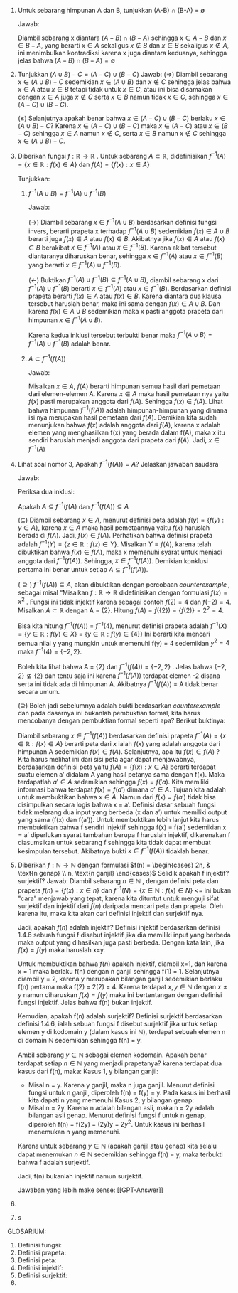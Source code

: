 1. Untuk sebarang himpunan A dan B, tunjukkan (A-B) $\cap$ (B-A) = $\emptyset$
    
    Jawab:
    
    Diambil sebarang x diantara $(A-B) \cap (B-A)$ sehingga $x \in A - B$ dan $x \in B - A$, yang berarti $x \in A$ sekaligus $x \notin B$ dan $x \in B$ sekaligus $x \notin A$, ini menimbulkan kontradiksi karena x juga diantara keduanya, sehingga jelas bahwa $(A-B) \cap (B-A) = \emptyset$
    
2. Tunjukkan $(A \cup B) - C = (A-C) \cup (B-C)$
    Jawab:
    (⇒) Diambil sebarang $x \in (A \cup B) - C$ sedemikian $x \in (A \cup B)$ dan $x \notin C$ sehingga jelas bahwa $x \in A$ atau $x \in B$ tetapi tidak untuk $x \in C$, atau ini bisa disamakan dengan $x \in A$ juga $x\notin C$ serta $x \in B$ namun tidak $x \in C$, sehingga $x \in (A-C) \cup (B-C)$.
    
    (≤) Selanjutnya apakah benar bahwa $x\in(A-C)\cup(B-C)$ berlaku $x\in (A\cup B) - C?$ Karena $x \in (A-C) \cup (B-C)$ maka $x \in (A - C)$ atau $x \in (B-C)$ sehingga $x \in A$ namun $x \notin C$, serta $x \in B$ namun $x \notin C$ sehingga $x \in (A \cup B) - C$.
    
3. Diberikan fungsi $f: \mathbb{R} \to \mathbb{R}$ . Untuk sebarang $A \subset \mathbb{R}$, didefinisikan $f^{-1} (A) = \{x \in \mathbb{R}: f(x) \in A\}$ dan $f(A) = \{f(x): x \in A\}$
    
    Tunjukkan:
    
    1. $f^{-1} (A\cup B) = f^{-1} (A) \cup f^{-1} (B)$
        
        Jawab:
        
        (→) Diambil sebarang $x \in f^{-1} (A \cup B)$ berdasarkan definisi fungsi invers, berarti prapeta x terhadap $f^{-1} (A\cup B)$ sedemikian $f(x) \in A \cup B$ berarti juga $f(x) \in A$ atau $f(x) \in B$. Akibatnya jika $f(x) \in A$ atau $f(x) \in B$ berakibat $x \in f^{-1} (A)$ atau $x \in f^{-1} (B)$. Karena akibat tersebut diantaranya diharuskan benar, sehingga $x \in f^{-1} (A) \text{ atau } x \in f^{-1} (B)$ yang berarti $x \in f^{-1} (A) \cup f^{-1} (B)$.
        
        (←) Buktikan $f^{-1} (A) \cup f^{-1} (B) \subseteq f^{-1} (A\cup B)$, diambil sebarang x dari $f^{-1} (A) \cup f^{-1} (B)$ berarti $x \in f^{-1} (A)$ atau $x \in f^{-1} (B)$. Berdasarkan definisi prapeta berarti $f(x) \in A$ atau $f(x) \in B$. Karena diantara dua klausa tersebut haruslah benar, maka ini sama dengan $f(x) \in A \cup B$. Dan karena $f(x) \in A \cup B$ sedemikian maka x pasti anggota prapeta dari himpunan $x \in f^{-1} (A \cup B)$.
        
        Karena kedua inklusi tersebut terbukti benar maka $f^{-1} (A \cup B) = f^{-1} (A) \cup f^{-1} (B)$ adalah benar.
        
    2. $A \subset f^{-1} (f(A))$
        
        Jawab:
        
        Misalkan $x \in A$, $f(A)$ berarti himpunan semua hasil dari pemetaan dari elemen-elemen A. Karena $x \in A$ maka hasil pemetaan nya yaitu $f(x)$ pasti merupakan anggota dari $f(A)$. Sehingga $f(x) \in f(A)$. Lihat bahwa himpunan $f^{-1}(f(A))$ adalah himpunan-himpunan yang dimana isi nya merupakan hasil pemetaan dari $f(A)$. Demikian kita sudah menunjukan bahwa $f(x)$ adalah anggota dari $f(A)$, karena x adalah elemen yang menghasilkan f(x) yang berada dalam f(A), maka x itu sendiri haruslah menjadi anggota dari prapeta dari $f(A)$. Jadi, $x \in f^{-1} (A)$
        
4. Lihat soal nomor 3, Apakah $f^{-1} (f(A)) = A?$ Jelaskan jawaban saudara
		
    Jawab:
    
    Periksa dua inklusi:
    
    Apakah $A \subseteq f^{-1} (f(A)$ dan $f^{-1} (f(A)) \subseteq A$
    
    ($\subseteq$) Diambil sebarang $x \in A$, menurut definisi peta adalah $f(y) = \{f(y) : y \in A\}$, karena $x \in A$ maka hasil pemetaannya yaitu $f(x)$ haruslah berada di $f(A)$. Jadi, $f(x) \in f(A)$. Perhatikan bahwa definisi prapeta adalah $f^{-1} (Y) = \{ z \in \mathbb{R}: f(z) \in Y \}$. Misalkan $Y = f(A)$, karena telah dibuktikan bahwa $f(x) \in f(A)$, maka x memenuhi syarat untuk menjadi anggota dari $f^{-1} (f(A))$. Sehingga, $x \in f^{-1} (f(A))$. Demikian konklusi pertama ini benar untuk setiap $A \subseteq f^{-1} (f(A))$.
    
    ($\supseteq)$ $f^{-1} (f(A)) \subseteq A$, akan dibuktikan dengan percobaan _counterexample ,_ sebagai misal “Misalkan $f: \mathbb{R} \to \mathbb{R}$ didefinisikan dengan formulasi $f(x) = x^2$ . Fungsi ini tidak injektif karena sebagai contoh $f(2) = 4$ dan $f(-2) = 4$. Misalkan $A \subset \mathbb{R}$ dengan A = {2}. Hitung $f(A) = f(\{2\}) = \{f(2)\} = {2^2} = {4}$.
    
    Bisa kita hitung $f^{-1} (f(A))$ = $f^{-1} (4)$, menurut definisi prapeta adalah $f^{-1} (X) = \{ y \in \mathbb{R} : f(y) \in X \}$ = $\{ y \in \mathbb{R} : f(y) \in \{4\} \}$ Ini berarti kita mencari semua nilai y yang mungkin untuk memenuhi f(y) = 4 sedemikian $y^2 = 4$ maka $f^{-1} (4) = \{-2, 2\}$.
    
    Boleh kita lihat bahwa A = {2} dan $f^{-1} (f(4)) = \{-2, 2\}$ . Jelas bahwa $\{ -2, 2 \} \not\subseteq \{2\}$ dan tentu saja ini karena $f^{-1} (f(A))$ terdapat elemen -2 disana serta ini tidak ada di himpunan A. Akibatnya $f^{-1} (f(A))$ = A tidak benar secara umum.
    
    ($\supseteq$) Boleh jadi sebelumnya adalah bukti berdasarkan _counterexample_ dan pada dasarnya ini bukanlah pembuktian formal, kita harus mencobanya dengan pembuktian formal seperti apa? Berikut buktinya:
	    
    Diambil sebarang $x \in f^{-1} (f(A))$ berdasarkan definisi prapeta $f^{-1} (A) = \{ x \in \mathbb{R} : f(x) \in A \}$ berarti peta dari $x$ ialah $f(x)$ yang adalah anggota dari himpunan A sedemikian $f(x) \in f(A)$. Selanjutnya, apa itu $f(x) \in f(A)$ ? Kita harus melihat ini dari sisi peta agar dapat menjawabnya, berdasarkan definisi peta yaitu $f(A) = \{ f(x) : x \in A \}$ berarti terdapat suatu elemen a’ didalam A yang hasil petanya sama dengan f(x). Maka terdapatlah $a' \in A$ sedemikian sehingga $f(x) = f('a)$. Kita memiliki informasi bahwa terdapat $f(x) = f(a')$ dimana $a' \in A$. Tujuan kita adalah untuk membuktikan bahwa $x \in A$. Namun dari $f(x) = f(a')$ tidak bisa disimpulkan secara logis bahwa x = a’. Definisi dasar sebuah fungsi tidak melarang dua input yang berbeda (x dan a’) untuk memiliki output yang sama (f(x) dan f(a’)). Untuk membuktikan lebih lanjut kita harus membuktikan bahwa f sendiri injektif sehingga f(x) = f(a’) sedemikian x = a’ diperlukan syarat tambahan berupa f haruslah injektif, dikarenakan f diasumsikan untuk sebarang f sehingga kita tidak dapat membuat kesimpulan tersebut. Akibatnya bukti $x \in f^{-1} (f(A))$ tidaklah benar.
    
5. Diberikan $f: \mathbb{N} \to \mathbb{N}$ dengan formulasi
    $f(n) = \begin{cases} 2n, & \text{n genap} \\ n, \text{n ganjil} \end{cases}$
    Selidik apakah f injektif? surjektif?
    Jawab:
    Diambil sebarang $n \in \mathbb{N}$ , dengan definisi peta dan prapeta $f(n) = \{ f(x) : x \in n \}$ dan $f^{-1} (N) = \{ x \in \mathbb{N} : f(x) \in N \}$  <= ini bukan "cara" menjawab yang tepat, karena kita dituntut untuk menguji sifat surjektif dan injektif dari $f(n)$ daripada mencari peta dan prapeta. Oleh karena itu, maka kita akan cari definisi injektif dan surjektif nya.
    
	 Jadi, apakah $f(n)$ adalah injektif? 
	 Definisi injektif berdasarkan definisi 1.4.6 sebuah fungsi f disebut injektif jika dia memiliki input yang berbeda maka output yang dihasilkan juga pasti berbeda. Dengan kata lain, jika $f(x) = f(y)$ maka haruslah x=y.
	 
	 Untuk membuktikan bahwa $f(n)$ apakah injektif, diambil x=1, dan karena x = 1 maka berlaku f(n) dengan n ganjil sehingga f(1) = 1. Selanjutnya diambil y = 2, karena y merupakan bilangan ganjil sedemikian berlaku f(n) pertama maka f(2) = 2(2) = 4. Karena terdapat $x,y \in \mathbb{N}$ dengan $x\neq y$ namun diharuskan $f(x) = f(y)$ maka ini bertentangan dengan definisi fungsi injektif. Jelas bahwa f(n) bukan injektif.
	 
	 Kemudian, apakah f(n) adalah surjektif?
	 Definisi surjektif berdasarkan definisi 1.4.6, ialah sebuah fungsi f disebut surjektif jika untuk setiap elemen y di kodomain y (dalam kasus ini $\mathbb{N}$), terdapat sebuah elemen n di domain $\mathbb{N}$ sedemikian sehingga f(n) = y.
	
	Ambil sebarang $y \in \mathbb{N}$ sebagai elemen kodomain. Apakah benar terdapat setiap $n \in \mathbb{N}$ yang menjadi prapetanya? karena terdapat dua kasus dari f(n), maka:
	Kasus 1, y bilangan ganjil:
	 -  Misal n = y. Karena y ganjil, maka n juga ganjil. Menurut definisi fungsi untuk n ganjil, diperoleh f(n) = f(y) = y. Pada kasus ini berhasil kita dapati n yang memenuhi
	Kasus 2, y bilangan genap:
	 - Misal n = 2y. Karena n adalah bilangan asli, maka n = 2y adalah bilangan asli genap. Menurut definisi fungsi f untuk n genap, diperoleh f(n) = f(2y) = (2y)y = $2y^2$. Untuk kasus ini berhasil menemukan n yang memenuhi.
	
	Karena untuk sebarang $y \in \mathbb{N}$ (apakah ganjil atau genap) kita selalu dapat menemukan $n \in \mathbb{N}$ sedemikian sehingga f(n) = y, maka terbukti bahwa f adalah surjektif.
	
	Jadi, f(n) bukanlah injektif namun surjektif.
	
	Jawaban yang lebih make sense: [[GPT-Answer]]
1. 
    
2. s

GLOSARIUM:
1. Definisi fungsi: 
2. Definisi prapeta:
3. Definisi peta:
4. Definisi injektif:
5. Definisi surjektif:
6. 